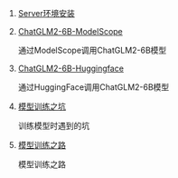 1. [Server环境安装](./server.md)

2. [ChatGLM2-6B-ModelScope](./ChatGLM2-6B-ModelScope.md)
   
   通过ModelScope调用ChatGLM2-6B模型

3. [ChatGLM2-6B-Huggingface](./ChatGLM2-6B-HuggingFace.md)

    通过HuggingFace调用ChatGLM2-6B模型

4. [模型训练之坑](./ptuning.md)

    训练模型时遇到的坑

5. [模型训练之路](./fine-tuning.md)

    模型训练之路